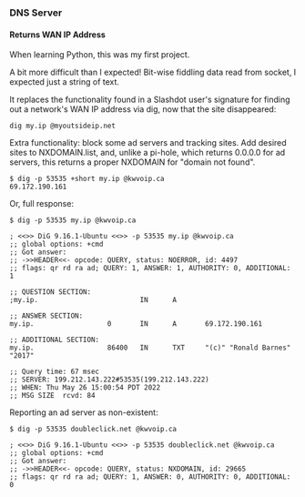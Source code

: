 ### DNS Server

#### Returns WAN IP Address


When learning Python, this was my first project.

A bit more difficult than I expected! Bit-wise fiddling data read from socket,
I expected just a string of text.

It replaces the functionality found in a Slashdot user's signature for
finding out a network's WAN IP address via dig, now that the site
disappeared:

`dig my.ip @myoutsideip.net`


Extra functionality: block some ad servers and tracking sites. Add desired
sites to NXDOMAIN.list, and, unlike a pi-hole, which returns 0.0.0.0 for
ad servers, this returns a proper NXDOMAIN for "domain not found".

```
$ dig -p 53535 +short my.ip @kwvoip.ca
69.172.190.161
```

Or, full response:

```
$ dig -p 53535 my.ip @kwvoip.ca

; <<>> DiG 9.16.1-Ubuntu <<>> -p 53535 my.ip @kwvoip.ca
;; global options: +cmd
;; Got answer:
;; ->>HEADER<<- opcode: QUERY, status: NOERROR, id: 4497
;; flags: qr rd ra ad; QUERY: 1, ANSWER: 1, AUTHORITY: 0, ADDITIONAL: 1

;; QUESTION SECTION:
;my.ip.                         IN      A

;; ANSWER SECTION:
my.ip.                  0       IN      A       69.172.190.161

;; ADDITIONAL SECTION:
my.ip.                  86400   IN      TXT     "(c)" "Ronald Barnes" "2017"

;; Query time: 67 msec
;; SERVER: 199.212.143.222#53535(199.212.143.222)
;; WHEN: Thu May 26 15:00:54 PDT 2022
;; MSG SIZE  rcvd: 84
```




Reporting an ad server as non-existent:

```
$ dig -p 53535 doubleclick.net @kwvoip.ca

; <<>> DiG 9.16.1-Ubuntu <<>> -p 53535 doubleclick.net @kwvoip.ca
;; global options: +cmd
;; Got answer:
;; ->>HEADER<<- opcode: QUERY, status: NXDOMAIN, id: 29665
;; flags: qr rd ra ad; QUERY: 1, ANSWER: 0, AUTHORITY: 0, ADDITIONAL: 0
```

